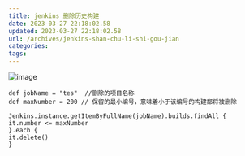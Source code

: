```yaml
---
title: jenkins 删除历史构建
date: 2023-03-27 22:18:02.58
updated: 2023-03-27 22:18:02.58
url: /archives/jenkins-shan-chu-li-shi-gou-jian
categories: 
tags: 
---
```


![image](/upload/2023/03/image.png)
```
def jobName = "tes"  //删除的项目名称
def maxNumber = 200 // 保留的最小编号，意味着小于该编号的构建都将被删除

Jenkins.instance.getItemByFullName(jobName).builds.findAll {
it.number <= maxNumber
}.each {
it.delete()
}
```